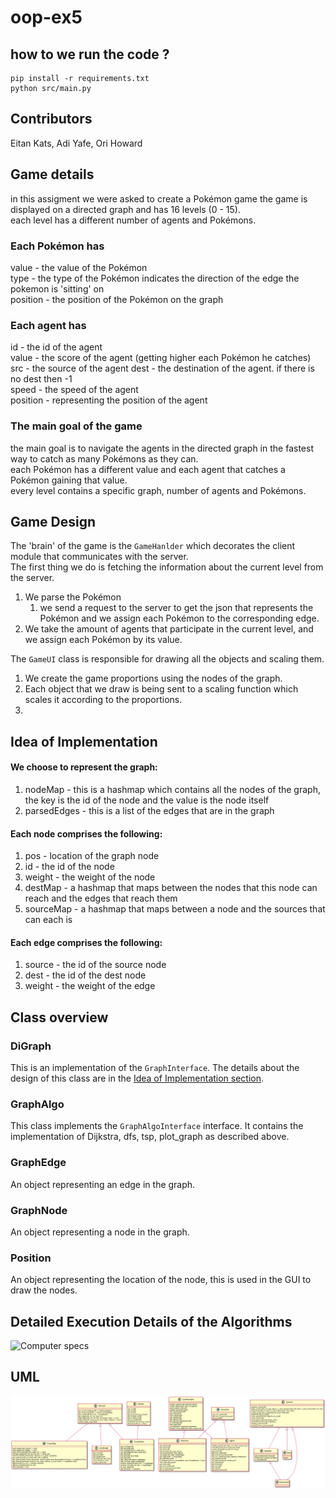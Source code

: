 # oop-ex5

## how to we run the code ?

```shell
pip install -r requirements.txt
python src/main.py
```

## Contributors

Eitan Kats, Adi Yafe, Ori Howard



## Game details
in this assigment we were asked to create a Pokémon game 
the game is displayed on a directed graph and has 16 levels (0 - 15).   
each level has a different number of agents and Pokémons.

### Each Pokémon has

value - the value of the Pokémon  
type - the type of the Pokémon indicates the direction of the edge the pokemon is 'sitting' on  
position - the position of the Pokémon on the graph

### Each agent has

id - the id of the agent  
value - the score of the agent (getting higher each Pokémon he catches)  
src - the source of the agent
dest - the destination of the agent. if there is no dest then -1   
speed - the speed of the agent  
position - representing the position of the agent

### The main goal of the game
the main goal is to navigate the agents in the directed graph in the fastest way to catch as many Pokémons as they can.  
each Pokémon has a different value and each agent that catches a Pokémon gaining that value.  
every level contains a specific graph, number of agents and Pokémons.  

## Game Design

The 'brain' of the game is the `GameHanlder` which decorates the client module that communicates with the server.  
The first thing we do is fetching the  information about the current level from the server.  
1) We parse the Pokémon  
   1) we send a request to the server to get the json that represents the Pokémon and we assign each Pokémon to the corresponding edge.  
2) We take the amount of agents that participate in the current level, and we assign each Pokémon by its value.  

The `GameUI` class is responsible for drawing all the objects and scaling them.  
1) We create the game proportions using the nodes of the graph.  
2) Each object that we draw is being sent to a scaling function which scales it according to the proportions.  
3) 


## Idea of Implementation





#### We choose to represent the graph:

1. nodeMap - this is a hashmap which contains all the nodes of the graph, the key is the id of the node and the value is
   the node itself
2. parsedEdges - this is a list of the edges that are in the graph

#### Each node comprises the following:

1. pos - location of the graph node
2. id - the id of the node
3. weight - the weight of the node
4. destMap - a hashmap that maps between the nodes that this node can reach and the edges that reach them
5. sourceMap - a hashmap that maps between a node and the sources that can each is

#### Each edge comprises the following:

1. source - the id of the source node
2. dest - the id of the dest node
3. weight - the weight of the edge

## Class overview

### DiGraph

This is an implementation of the `GraphInterface`. The details about the design of this class are in
the [Idea of Implementation section](#idea-of-implementation).

### GraphAlgo

This class implements the `GraphAlgoInterface` interface. It contains the implementation of Dijkstra, dfs, tsp,
plot_graph as described above.

### GraphEdge

An object representing an edge in the graph.

### GraphNode

An object representing a node in the graph.

### Position

An object representing the location of the node, this is used in the GUI to draw the nodes.

## Detailed Execution Details of the Algorithms

![](./misc/pcSpecs.png "Computer specs")

## UML

![](./misc/UML.png)